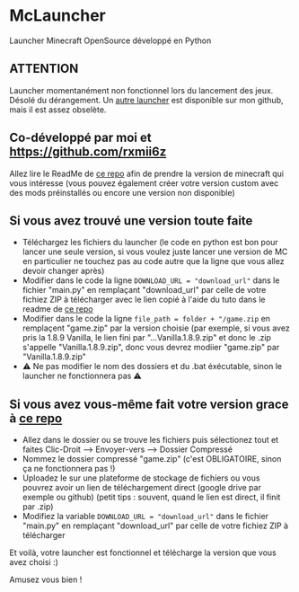 # McLauncher
Launcher Minecraft OpenSource développé en Python

## ATTENTION 
Launcher momentanément non fonctionnel lors du lancement des jeux. Désolé du dérangement. Un [autre launcher](https://github.com/gabliltraydev/OldMCLauncher) est disponible sur mon github, mais il est assez obselète.

Co-développé par moi et https://github.com/rxmii6z
----------------------------------------------------------
Allez lire le ReadMe de [ce repo](https://github.com/gabliltraydev/Minecraft-Portable/) afin de prendre la version de minecraft qui vous intéresse (vous pouvez également créer votre version custom avec des mods préinstallés ou encore une version non disponible)

## Si vous avez trouvé une version toute faite 
- Téléchargez les fichiers du launcher
(le code en python est bon pour lancer une seule version, si vous voulez juste lancer une version de MC en particulier ne touchez pas au code autre que la ligne que vous allez devoir changer après)
- Modifier dans le code la ligne ```DOWNLOAD_URL = "download_url"``` dans le fichier "main.py" en remplaçant "download_url" par celle de votre fichiez ZIP à télécharger avec le lien copié à l'aide du tuto dans le readme de [ce repo](https://github.com/gabliltraydev/Minecraft-Portable/)
-  Modifier dans le code la ligne ```file_path = folder + "/game.zip``` en remplaçent "game.zip" par la version choisie (par exemple, si vous avez pris la 1.8.9 Vanilla, le lien fini par "...Vanilla.1.8.9.zip" et donc le .zip s'appelle "Vanilla.1.8.9.zip", donc vous devrez modiier "game.zip" par "Vanilla.1.8.9.zip"
- ⚠️ Ne pas modifier le nom des dossiers et du .bat éxécutable, sinon le launcher ne fonctionnera pas ⚠️

## Si vous avez vous-même fait votre version grace à [ce repo](https://github.com/gabliltraydev/Minecraft-Portable/blob/main/Version%20de%20Base/readme.md)
- Allez dans le dossier ou se trouve les fichiers puis sélectionez tout et faites Clic-Droit --> Envoyer-vers --> Dossier Compressé
- Nommez le dossier compressé "game.zip" (c'est OBLIGATOIRE, sinon ça ne fonctionnera pas !)
- Uploadez le sur une plateforme de stockage de fichiers ou vous pouvrez avoir un lien de téléchargement direct (google drive par exemple ou github) (petit tips : souvent, quand le lien est direct, il finit par .zip)
- Modifiez la variable ```DOWNLOAD_URL = "download_url"``` dans le fichier "main.py" en remplaçant "download_url" par celle de votre fichiez ZIP à télécharger

Et voilà, votre launcher est fonctionnel et télécharge la version que vous avez choisi :)

Amusez vous bien !
